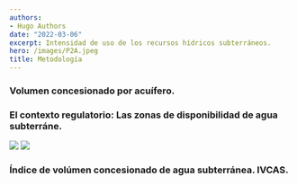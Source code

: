 ```yaml
---
authors:
- Hugo Authors
date: "2022-03-06"
excerpt: Intensidad de uso de los recursos hídricos subterráneos.
hero: /images/P2A.jpeg
title: Metodología
---
```



### Volumen concesionado por acuífero.


### El contexto regulatorio:  Las zonas de disponibilidad de agua subterráne. 


![](/images/p2.png)
![](/images/p3a.png)


### Índice de volúmen concesionado de agua subterránea. IVCAS.
